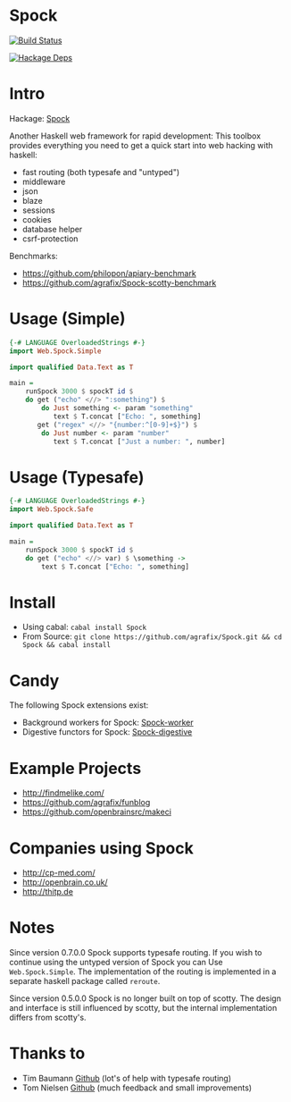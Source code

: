 Spock
=====

[![Build Status](https://travis-ci.org/agrafix/Spock.svg)](https://travis-ci.org/agrafix/Spock)

[![Hackage Deps](https://img.shields.io/hackage-deps/v/Spock.svg)](http://packdeps.haskellers.com/reverse/Spock)

# Intro

Hackage: [Spock](http://hackage.haskell.org/package/Spock)

Another Haskell web framework for rapid development: This toolbox provides
everything you need to get a quick start into web hacking with haskell:

* fast routing (both typesafe and "untyped")
* middleware
* json
* blaze
* sessions
* cookies
* database helper
* csrf-protection

Benchmarks:

* https://github.com/philopon/apiary-benchmark
* https://github.com/agrafix/Spock-scotty-benchmark

# Usage (Simple)

```haskell
{-# LANGUAGE OverloadedStrings #-}
import Web.Spock.Simple

import qualified Data.Text as T

main =
    runSpock 3000 $ spockT id $
    do get ("echo" <//> ":something") $
        do Just something <- param "something"
           text $ T.concat ["Echo: ", something]
       get ("regex" <//> "{number:^[0-9]+$}") $
        do Just number <- param "number"
           text $ T.concat ["Just a number: ", number]
```

# Usage (Typesafe)

```haskell
{-# LANGUAGE OverloadedStrings #-}
import Web.Spock.Safe

import qualified Data.Text as T

main =
    runSpock 3000 $ spockT id $
    do get ("echo" <//> var) $ \something ->
        text $ T.concat ["Echo: ", something]
```

# Install

* Using cabal: `cabal install Spock`
* From Source: `git clone https://github.com/agrafix/Spock.git && cd Spock && cabal install`

# Candy

The following Spock extensions exist:

* Background workers for Spock: [Spock-worker](http://hackage.haskell.org/package/Spock-worker)
* Digestive functors for Spock: [Spock-digestive](http://hackage.haskell.org/package/Spock-digestive)

# Example Projects

* http://findmelike.com/
* https://github.com/agrafix/funblog
* https://github.com/openbrainsrc/makeci

# Companies using Spock

* http://cp-med.com/
* http://openbrain.co.uk/
* http://thitp.de

# Notes

Since version 0.7.0.0 Spock supports typesafe routing. If you wish to continue using the untyped version of Spock you can Use `Web.Spock.Simple`. The implementation of the routing is implemented in a separate haskell package called `reroute`.

Since version 0.5.0.0 Spock is no longer built on top of scotty. The
design and interface is still influenced by scotty, but the internal
implementation differs from scotty's.

# Thanks to

* Tim Baumann [Github](https://github.com/timjb) (lot's of help with typesafe routing)
* Tom Nielsen [Github](https://github.com/glutamate)  (much feedback and small improvements)
